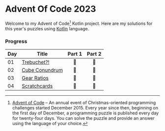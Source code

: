 # Advent Of Code 2023

Welcome to my Advent of Code[^aoc] Kotlin project. Here are my solutions for this year's puzzles using [Kotlin](https://kotlinlang.org) language.

### Progress
| Day | Title                          | Part 1 | Part 2 |
|-----|--------------------------------|:------:|:------:|
| 01  | [Trebuchet?!](src/Day01.kt)    |   🌟   |   🌟   |
| 02  | [Cube Conundrum](src/Day02.kt) |   🌟   |   🌟   |
| 03  | [Gear Ratios](src/Day03.kt)    |   🌟   |   🌟   |
| 04  | [Scratchcards](src/Day04.kt)   |   🌟   |   🌟   |

[^aoc]: [Advent of Code](https://adventofcode.com) – An annual event of Christmas-oriented programming challenges started December 2015.
Every year since then, beginning on the first day of December, a programming puzzle is published every day for twenty-four days.
You can solve the puzzle and provide an answer using the language of your choice.
